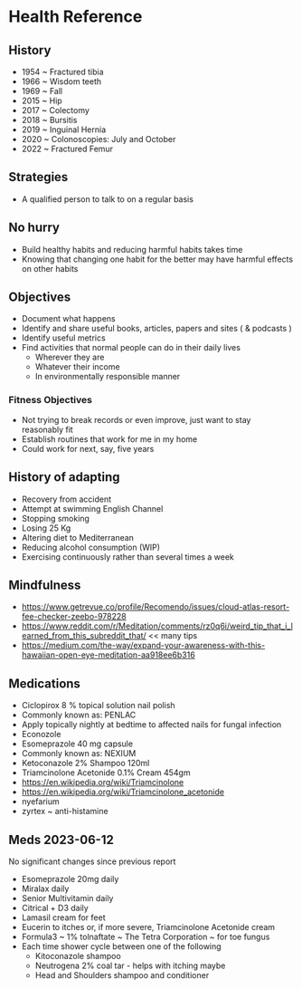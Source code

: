 # Health Reference

## History

* 1954 ~ Fractured tibia
* 1966 ~ Wisdom teeth
* 1969 ~ Fall
* 2015 ~ Hip
* 2017 ~ Colectomy
* 2018 ~ Bursitis
* 2019 ~ Inguinal Hernia
* 2020 ~ Colonoscopies: July and October
* 2022 ~ Fractured Femur

## Strategies

* A qualified person to talk to on a regular basis

## No hurry

* Build healthy habits and reducing harmful habits takes time
* Knowing that changing one habit for the better may have harmful effects on other habits


## Objectives

* Document what happens
* Identify and share useful books, articles, papers and sites ( & podcasts )
* Identify useful metrics
* Find activities that normal people can do in their daily lives
  * Wherever they are
  * Whatever their income
  * In environmentally responsible manner

### Fitness Objectives

* Not trying to break records or even improve, just want to stay reasonably fit
* Establish routines that work for me in my home
* Could work for next, say, five years


## History of adapting

* Recovery from accident
* Attempt at swimming English Channel
* Stopping smoking
* Losing 25 Kg
* Altering diet to Mediterranean
* Reducing alcohol consumption (WIP)
* Exercising continuously rather than several times a week

## Mindfulness

* https://www.getrevue.co/profile/Recomendo/issues/cloud-atlas-resort-fee-checker-zeebo-978228
* https://www.reddit.com/r/Meditation/comments/rz0q6i/weird_tip_that_i_learned_from_this_subreddit_that/ << many tips
* https://medium.com/the-way/expand-your-awareness-with-this-hawaiian-open-eye-meditation-aa918ee6b316


## Medications

* Ciclopirox 8 % topical solution nail polish
* Commonly known as: PENLAC
* Apply topically nightly at bedtime to affected nails for fungal infection
* Econozole
* Esomeprazole 40 mg capsule
* Commonly known as: NEXIUM
* Ketoconazole 2% Shampoo 120ml
* Triamcinolone Acetonide 0.1% Cream 454gm
* https://en.wikipedia.org/wiki/Triamcinolone
* https://en.wikipedia.org/wiki/Triamcinolone_acetonide
* nyefarium
* zyrtex ~ anti-histamine


## Meds 2023-06-12

No significant changes since previous report

* Esomeprazole 20mg daily
* Miralax daily
* Senior Multivitamin daily
* Citrical + D3 daily
* Lamasil cream for feet
* Eucerin to itches or, if more severe, Triamcinolone Acetonide cream
* Formula3 ~ 1% tolnaftate ~ The Tetra Corporation ~ for toe fungus
* Each time shower cycle between one of the following
  * Kitoconazole shampoo
  * Neutrogena 2% coal tar - helps with itching maybe
  * Head and Shoulders shampoo and conditioner


